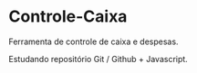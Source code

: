 # Controle-Caixa
 Ferramenta de controle de caixa e despesas.

 Estudando repositório Git / Github + Javascript.
